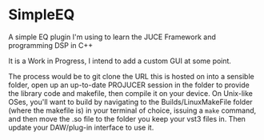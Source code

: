 # SimpleEQ
A simple EQ plugin I'm using to learn the JUCE Framework and programming DSP in C++

It is a Work in Progress, I intend to add a custom GUI at some point.

The process would be to git clone the URL this is hosted on into a sensible folder, open up an up-to-date PROJUCER session in the folder to provide the library code and makefile, then compile it on your device.
On Unix-like OSes, you'll want to build by navigating to the Builds/LinuxMakeFile folder (where the makefile is) in your terminal of choice, issuing a `make` command, and then move the .so file to the folder you keep your vst3 files in. Then update your DAW/plug-in interface to use it.
